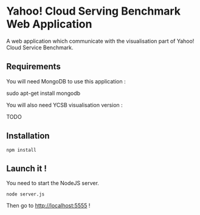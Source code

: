 # Yahoo! Cloud Serving Benchmark Web Application

A web application which communicate with the visualisation part of Yahoo! Cloud Service Benchmark.

## Requirements

You will need MongoDB to use this application :

   sudo apt-get install mongodb

You will also need YCSB visualisation version :

TODO

## Installation

    npm install
  
## Launch it !

You need to start the NodeJS server.

    node server.js

Then go to <http://localhost:5555> !
